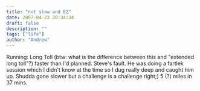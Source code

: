 ```yaml
---
title: "not slow and EZ"
date: 2007-04-23 20:34:34
draft: false
description: ""
tags: ["life"]
author: "Andrew"
---
```


Running: Long Toll (btw: what is the difference between this and "extended long toll"?) faster than I'd planned. Steve's fault. He was doing a fartlek session which I didn't know at the time so I dug really deep and caught him up. Shudda gone slower but a challenge is a challenge right;) 5 (?) miles in 37 mins.
